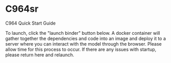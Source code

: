 # C964sr

C964
Quick Start Guide

To launch, click the "launch binder" button below. A docker container will gather together the dependencies and code into an image and deploy it to a server where you can interact with the model through the browser. Please allow time for this process to occur. If there are any issues with startup, please return here and relaunch.

